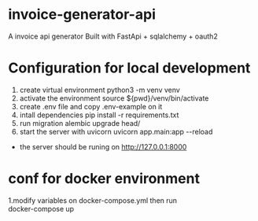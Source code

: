 # invoice-generator-api

A invoice api generator Built with FastApi + sqlalchemy + oauth2
# Configuration for local development
1. create virtual environment
python3 -m venv venv
2. activate the environment 
  source ${pwd}/venv/bin/activate
4. create .env file and copy .env-example on it
5. intall dependencies
  pip install -r requirements.txt
7. run migration
  alembic upgrade head/
9. start the server with uvicorn
  uvicorn app.main:app --reload
 - the server should be runing on http://127.0.0.1:8000 
# conf for docker environment
1.modify variables on docker-compose.yml then run  
  docker-compose up
